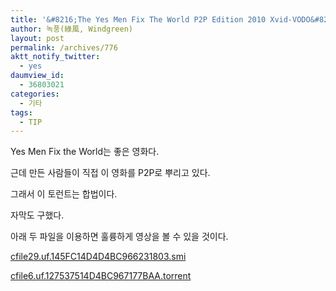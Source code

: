 ```yaml
---
title: '&#8216;The Yes Men Fix The World P2P Edition 2010 Xvid-VODO&#8217; torrent와 한글 자막'
author: 녹풍(綠風, Windgreen)
layout: post
permalink: /archives/776
aktt_notify_twitter:
  - yes
daumview_id:
  - 36803021
categories:
  - 기타
tags:
  - TIP
---
```

Yes Men Fix the World는 좋은 영화다.

근데 만든 사람들이 직접 이 영화를 P2P로 뿌리고 있다.

그래서 이 토런트는 합법이다.

자막도 구했다.

아래 두 파일을 이용하면 훌륭하게 영상을 볼 수 있을 것이다.

<a class="aligncenter" href="http://dl.dropboxusercontent.com/u/15546257/blog/mytory/old-images/1/cfile29.uf.145FC14D4D4BC966231803.smi">cfile29.uf.145FC14D4D4BC966231803.smi</a>

<a class="aligncenter" href="http://dl.dropboxusercontent.com/u/15546257/blog/mytory/old-images/1/cfile6.uf.127537514D4BC967177BAA.torrent">cfile6.uf.127537514D4BC967177BAA.torrent</a>